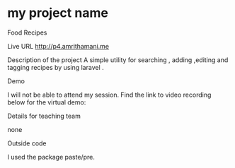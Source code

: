 
# my project name
  
 Food Recipes

Live URL 
http://p4.amrithamani.me

Description of the project
A simple utility for searching , adding ,editing and tagging recipes  by using laravel  .

Demo 

I will not be able to attend my session. Find the link to video recording below for the virtual demo:

Details for teaching team

none

Outside code

I used the package paste/pre.
